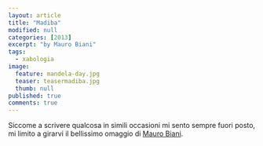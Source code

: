 ```yaml
---
layout: article
title: "Madiba"
modified: null
categories: [2013]
excerpt: "by Mauro Biani"
tags:
  - xabologia
image: 
  feature: mandela-day.jpg
  teaser: teasermadiba.jpg
  thumb: null
published: true
comments: true
---
```


Siccome a scrivere qualcosa in simili occasioni mi sento sempre fuori posto, mi limito a girarvi il bellissimo omaggio di [Mauro Biani](http://maurobiani.it/).
